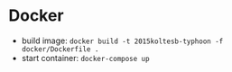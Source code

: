 # Docker

- build image: `docker build -t 2015koltesb-typhoon -f docker/Dockerfile .`
- start container: `docker-compose up`
